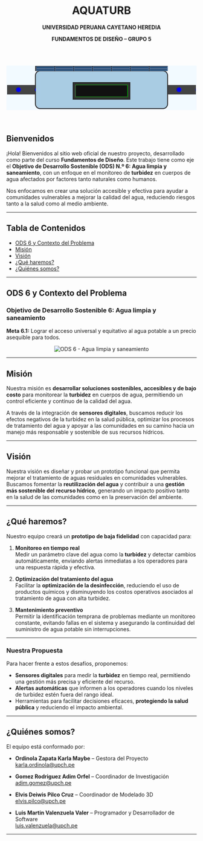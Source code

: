 <h1 align="center"><strong>AQUATURB</strong></h1>
<p align="center"><strong>UNIVERSIDAD PERUANA CAYETANO HEREDIA</strong></p>
<p align="center"><strong>FUNDAMENTOS DE DISEÑO – GRUPO 5</strong></p>
<br>
<br>
<p align="center">
  <img src="https://github.com/Helvis69/AquaTurb/blob/main/sensor.gif" alt="AquaTurb Demo" />
</p>
<br>

## Bienvenidos

¡Hola! Bienvenidos al sitio web oficial de nuestro proyecto, desarrollado como parte del curso **Fundamentos de Diseño**. Este trabajo tiene como eje el **Objetivo de Desarrollo Sostenible (ODS) N.º 6: Agua limpia y saneamiento**, con un enfoque en el monitoreo de **turbidez** en cuerpos de agua afectados por factores tanto naturales como humanos.

Nos enfocamos en crear una solución accesible y efectiva para ayudar a comunidades vulnerables a mejorar la calidad del agua, reduciendo riesgos tanto a la salud como al medio ambiente.

---

## Tabla de Contenidos

- [ODS 6 y Contexto del Problema](#ods-6-y-contexto-del-problema)
- [Misión](#misión)
- [Visión](#visión)
- [¿Qué haremos?](#qué-haremos)
- [¿Quiénes somos?](#quiénes-somos)

---

## ODS 6 y Contexto del Problema

### Objetivo de Desarrollo Sostenible 6: Agua limpia y saneamiento  
**Meta 6.1:** Lograr el acceso universal y equitativo al agua potable a un precio asequible para todos.

<p align="center">
  <img src="https://upload.wikimedia.org/wikipedia/commons/c/ca/Sustainable_Development_Goal-es-12.jpg" alt="ODS 6 - Agua limpia y saneamiento" width="550">
</p>

---

## Misión

Nuestra misión es **desarrollar soluciones sostenibles, accesibles y de bajo costo** para monitorear la **turbidez** en cuerpos de agua, permitiendo un control eficiente y continuo de la calidad del agua.

A través de la integración de **sensores digitales**, buscamos reducir los efectos negativos de la turbidez en la salud pública, optimizar los procesos de tratamiento del agua y apoyar a las comunidades en su camino hacia un manejo más responsable y sostenible de sus recursos hídricos.

---

## Visión

Nuestra visión es diseñar y probar un prototipo funcional que permita mejorar el tratamiento de aguas residuales en comunidades vulnerables. Buscamos fomentar la **reutilización del agua** y contribuir a una **gestión más sostenible del recurso hídrico**, generando un impacto positivo tanto en la salud de las comunidades como en la preservación del ambiente.

---

## ¿Qué haremos?

Nuestro equipo creará un **prototipo de baja fidelidad** con capacidad para:

1. **Monitoreo en tiempo real**  
   Medir un parámetro clave del agua como la **turbidez** y detectar cambios automáticamente, enviando alertas inmediatas a los operadores para una respuesta rápida y efectiva.

2. **Optimización del tratamiento del agua**  
   Facilitar la **optimización de la desinfección**, reduciendo el uso de productos químicos y disminuyendo los costos operativos asociados al tratamiento de agua con alta turbidez.

3. **Mantenimiento preventivo**  
   Permitir la identificación temprana de problemas mediante un monitoreo constante, evitando fallas en el sistema y asegurando la continuidad del suministro de agua potable sin interrupciones.

---

### Nuestra Propuesta

Para hacer frente a estos desafíos, proponemos:

- **Sensores digitales** para medir la **turbidez** en tiempo real, permitiendo una gestión más precisa y eficiente del recurso.
- **Alertas automáticas** que informen a los operadores cuando los niveles de turbidez estén fuera del rango ideal.
- Herramientas para facilitar decisiones eficaces, **protegiendo la salud pública** y reduciendo el impacto ambiental.

---

## ¿Quiénes somos?

El equipo está conformado por:

- **Ordinola Zapata Karla Maybe** – Gestora del Proyecto  
  [karla.ordinola@upch.pe](mailto:karla.ordinola@upch.pe)

- **Gomez Rodriguez Adim Orfel** – Coordinador de Investigación  
  [adim.gomez@upch.pe](mailto:adim.gomez@upch.pe)

- **Elvis Deiwis Pilco Cruz** – Coordinador de Modelado 3D  
  [elvis.pilco@upch.pe](mailto:elvis.pilco@upch.pe)

- **Luis Martin Valenzuela Valer** – Programador y Desarrollador de Software  
  [luis.valenzuela@upch.pe](mailto:luis.valenzuela@upch.pe)

---
